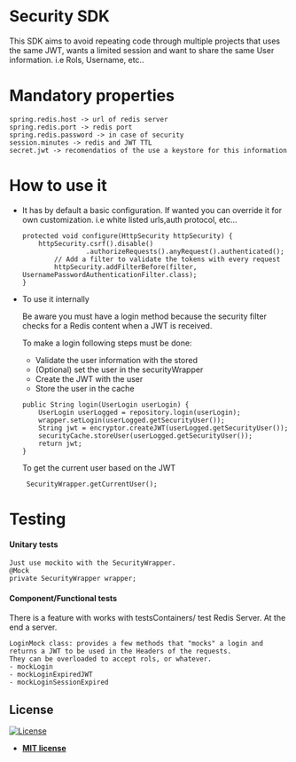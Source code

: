 # Security SDK
This SDK aims to avoid repeating code through multiple projects that uses the same JWT, wants a limited session
and want to share the same User information. i.e Rols, Username, etc..

# Mandatory properties
    spring.redis.host -> url of redis server
    spring.redis.port -> redis port
    spring.redis.password -> in case of security
    session.minutes -> redis and JWT TTL
    secret.jwt -> recomendatios of the use a keystore for this information
    
# How to use it

* It has by default a basic configuration. If wanted you can override it for own customization. i.e white listed urls,auth protocol, etc...

    ```@Override
    protected void configure(HttpSecurity httpSecurity) {
        httpSecurity.csrf().disable()
                    .authorizeRequests().anyRequest().authenticated();
            // Add a filter to validate the tokens with every request
            httpSecurity.addFilterBefore(filter, UsernamePasswordAuthenticationFilter.class);
    }
* To use it internally

    Be aware you must have a login method because the security filter checks for a Redis content when a JWT is received.
    
    To make a login following steps must be done:
    
    - Validate the user information with the stored
    - (Optional) set the user in the securityWrapper
    - Create the JWT with the user
    - Store the user in the cache
    
    ```
    public String login(UserLogin userLogin) {
        UserLogin userLogged = repository.login(userLogin);
        wrapper.setLogin(userLogged.getSecurityUser());
        String jwt = encryptor.createJWT(userLogged.getSecurityUser());
        securityCache.storeUser(userLogged.getSecurityUser());
        return jwt;
    }
     ```
  
  To get the current user based on the JWT
   ```
    SecurityWrapper.getCurrentUser();
    ```
  
# Testing

#### Unitary tests
    Just use mockito with the SecurityWrapper.
    @Mock
    private SecurityWrapper wrapper;
    
#### Component/Functional tests
 There is a feature with works with testsContainers/ test Redis Server. At the end a server.
    
    LoginMock class: provides a few methods that "mocks" a login and returns a JWT to be used in the Headers of the requests. 
    They can be overloaded to accept rols, or whatever.
    - mockLogin
    - mockLoginExpiredJWT
    - mockLoginSessionExpired
## License
[![License](http://img.shields.io/:license-mit-blue.svg?style=flat-square)](http://badges.mit-license.org)
- **[MIT license](http://opensource.org/licenses/mit-license.php)**
